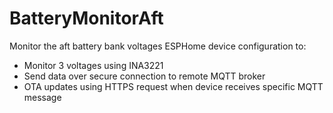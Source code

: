 # BatteryMonitorAft
Monitor the aft battery bank voltages
ESPHome device configuration to:
 - Monitor 3 voltages using INA3221
 - Send data over secure connection to remote MQTT broker
 - OTA updates using HTTPS request when device receives specific MQTT message
